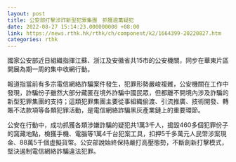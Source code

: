 ```yaml
---
layout: post
title: 公安部打擊涉詐新型犯罪集團　抓獲逾萬疑犯
date: 2022-08-27 15:14:23.000000000 +08:00
link: https://news.rthk.hk/rthk/ch/component/k2/1664399-20220827.htm
categories: rthk
---
```


國家公安部近日組織指揮江蘇、浙江及安徽省共15市的公安機關，同步在華東片區開展為期一周的集中收網行動。

報道指當前有多宗電信網絡詐騙案件發生，犯罪形勢嚴峻複雜，公安機關在工作中發現，詐騙份子雖然大部分藏匿在境外詐騙中國民眾，但都離不開境內涉及詐騙的新型犯罪集團的支持；這類犯罪集團主要從事組織偷渡、引流推廣、技術開發、轉賬不法款項等各類犯罪活動，是電信網絡詐騙黑灰產業鏈上的重要環節。 

公安在行動中，成功抓獲各類涉嫌詐騙的疑犯共1萬3千人，搗毀460多個犯罪份子的窩藏地點，檢獲手機、電腦等1萬4千台犯案工具，扣押5千多萬元人民幣涉案現金、88萬5千個虛擬貨幣。公安部說始終保持嚴打高壓態勢，不斷創新打擊模式，堅決遏制電信網絡詐騙違法犯罪。
